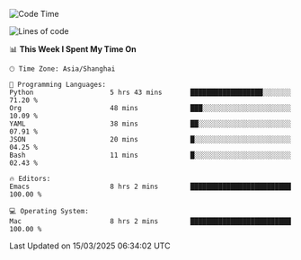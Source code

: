 <!--START_SECTION:waka-->
![Code Time](http://img.shields.io/badge/Code%20Time-2%2C575%20hrs%2044%20mins-blue)

![Lines of code](https://img.shields.io/badge/From%20Hello%20World%20I%27ve%20Written-335.3%20thousand%20lines%20of%20code-blue)

📊 **This Week I Spent My Time On** 

```text
🕑︎ Time Zone: Asia/Shanghai

💬 Programming Languages: 
Python                   5 hrs 43 mins       ██████████████████░░░░░░░   71.20 % 
Org                      48 mins             ███░░░░░░░░░░░░░░░░░░░░░░   10.09 % 
YAML                     38 mins             ██░░░░░░░░░░░░░░░░░░░░░░░   07.91 % 
JSON                     20 mins             █░░░░░░░░░░░░░░░░░░░░░░░░   04.25 % 
Bash                     11 mins             █░░░░░░░░░░░░░░░░░░░░░░░░   02.43 % 

🔥 Editors: 
Emacs                    8 hrs 2 mins        █████████████████████████   100.00 % 

💻 Operating System: 
Mac                      8 hrs 2 mins        █████████████████████████   100.00 % 
```


 Last Updated on 15/03/2025 06:34:02 UTC
<!--END_SECTION:waka-->
